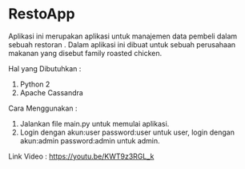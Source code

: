 # RestoApp
Aplikasi ini merupakan aplikasi untuk manajemen data pembeli dalam sebuah restoran . Dalam aplikasi ini dibuat untuk sebuah perusahaan makanan yang disebut family roasted chicken.

Hal yang Dibutuhkan :
1. Python 2
2. Apache Cassandra

Cara Menggunakan :
1. Jalankan file main.py untuk memulai aplikasi.
2. Login dengan akun:user password:user untuk user, login dengan akun:admin password:admin untuk admin.

Link Video : https://youtu.be/KWT9z3RGL_k


